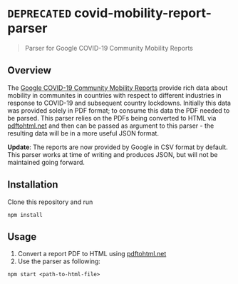 # `DEPRECATED` covid-mobility-report-parser
> Parser for Google COVID-19 Community Mobility Reports

## Overview

The [Google COVID-19 Community Mobility Reports](https://www.google.com/covid19/mobility) provide rich data about mobility 
in communites in countries with respect to different industries in response to
COVID-19 and subsequent country lockdowns. Initially this data was provided
solely in PDF format; to consume this data the PDF needed to be parsed. This
parser relies on the PDFs being converted to HTML via [pdftohtml.net](https://www.pdftohtml.net/)
and then can be passed as argument to this parser - the resulting data will be in a more useful
JSON format.

**Update**: The reports are now provided by Google in CSV format by default. This parser works at time of writing and
produces JSON, but will not be maintained going forward.

## Installation

Clone this repository and run

```
npm install
```

## Usage

1. Convert a report PDF to HTML using [pdftohtml.net](https://www.pdftohtml.net/)
2. Use the parser as following:

```
npm start <path-to-html-file>
```
